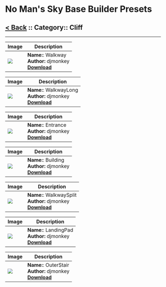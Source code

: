 # No Man's Sky Base Builder Presets  

## [< Back](https://charliebanks.github.io/nms-base-builder-presets/) :: Category:: Cliff

___

Image | Description  
--- | ---  
![](https://raw.githubusercontent.com/charliebanks/nms-base-builder-presets/master/images/Cliff/djmonkey_Walkway.jpg) | __Name:__: Walkway <br /> __Author:__ djmonkey <br /> [__Download__](https://raw.githubusercontent.com/charliebanks/nms-base-builder-presets/master/Cliff/djmonkey_Walkway.json) | ___

Image | Description  
--- | ---  
![](https://raw.githubusercontent.com/charliebanks/nms-base-builder-presets/master/images/Cliff/djmonkey_WalkwayLong.jpg) | __Name:__: WalkwayLong <br /> __Author:__ djmonkey <br /> [__Download__](https://raw.githubusercontent.com/charliebanks/nms-base-builder-presets/master/Cliff/djmonkey_WalkwayLong.json) | ___

Image | Description  
--- | ---  
![](https://raw.githubusercontent.com/charliebanks/nms-base-builder-presets/master/images/Cliff/djmonkey_Entrance.jpg) | __Name:__: Entrance <br /> __Author:__ djmonkey <br /> [__Download__](https://raw.githubusercontent.com/charliebanks/nms-base-builder-presets/master/Cliff/djmonkey_Entrance.json) | ___

Image | Description  
--- | ---  
![](https://raw.githubusercontent.com/charliebanks/nms-base-builder-presets/master/images/Cliff/djmonkey_Building.jpg) | __Name:__: Building <br /> __Author:__ djmonkey <br /> [__Download__](https://raw.githubusercontent.com/charliebanks/nms-base-builder-presets/master/Cliff/djmonkey_Building.json) | ___

Image | Description  
--- | ---  
![](https://raw.githubusercontent.com/charliebanks/nms-base-builder-presets/master/images/Cliff/djmonkey_WalkwaySplit.jpg) | __Name:__: WalkwaySplit <br /> __Author:__ djmonkey <br /> [__Download__](https://raw.githubusercontent.com/charliebanks/nms-base-builder-presets/master/Cliff/djmonkey_WalkwaySplit.json) | ___

Image | Description  
--- | ---  
![](https://raw.githubusercontent.com/charliebanks/nms-base-builder-presets/master/images/Cliff/djmonkey_LandingPad.jpg) | __Name:__: LandingPad <br /> __Author:__ djmonkey <br /> [__Download__](https://raw.githubusercontent.com/charliebanks/nms-base-builder-presets/master/Cliff/djmonkey_LandingPad.json) | ___

Image | Description  
--- | ---  
![](https://raw.githubusercontent.com/charliebanks/nms-base-builder-presets/master/images/Cliff/djmonkey_OuterStair.jpg) | __Name:__: OuterStair <br /> __Author:__ djmonkey <br /> [__Download__](https://raw.githubusercontent.com/charliebanks/nms-base-builder-presets/master/Cliff/djmonkey_OuterStair.json) | ___

